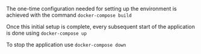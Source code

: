 The one-time configuration needed for setting up the environment is achieved with the command `docker-compose build`

Once this initial setup is complete, every subsequent start of the application is done using `docker-compose up`

To stop the application use `docker-compose down`
